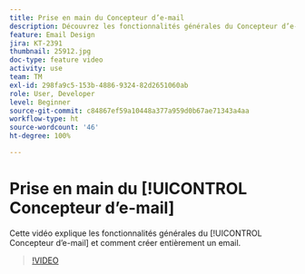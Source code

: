 ```yaml
---
title: Prise en main du Concepteur d’e-mail
description: Découvrez les fonctionnalités générales du Concepteur d’e-mail et comment créer entièrement un e-mail.
feature: Email Design
jira: KT-2391
thumbnail: 25912.jpg
doc-type: feature video
activity: use
team: TM
exl-id: 298fa9c5-153b-4886-9324-82d2651060ab
role: User, Developer
level: Beginner
source-git-commit: c84867ef59a10448a377a959d0b67ae71343a4aa
workflow-type: ht
source-wordcount: '46'
ht-degree: 100%

---
```


# Prise en main du [!UICONTROL Concepteur d’e-mail]

Cette vidéo explique les fonctionnalités générales du [!UICONTROL Concepteur d’e-mail] et comment créer entièrement un email.

>[!VIDEO](https://video.tv.adobe.com/v/25912?quality=12&learn=on)
